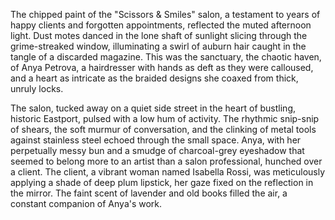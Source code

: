The chipped paint of the "Scissors & Smiles" salon, a testament to years of happy clients and forgotten appointments, reflected the muted afternoon light.  Dust motes danced in the lone shaft of sunlight slicing through the grime-streaked window, illuminating a swirl of auburn hair caught in the tangle of a discarded magazine.  This was the sanctuary, the chaotic haven, of  Anya Petrova, a hairdresser with hands as deft as they were calloused, and a heart as intricate as the braided designs she coaxed from thick, unruly locks.  

The salon, tucked away on a quiet side street in the heart of bustling, historic Eastport, pulsed with a low hum of activity.  The rhythmic snip-snip of shears, the soft murmur of conversation, and the clinking of metal tools against stainless steel echoed through the small space.  Anya, with her perpetually messy bun and a smudge of charcoal-grey eyeshadow that seemed to belong more to an artist than a salon professional, hunched over a client.  The client, a vibrant woman named Isabella Rossi, was meticulously applying a shade of deep plum lipstick, her gaze fixed on the reflection in the mirror. The faint scent of lavender and old books filled the air, a constant companion of Anya's work.

